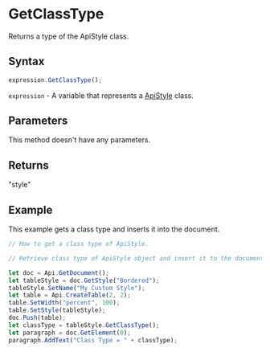 # GetClassType

Returns a type of the ApiStyle class.

## Syntax

```javascript
expression.GetClassType();
```

`expression` - A variable that represents a [ApiStyle](../ApiStyle.md) class.

## Parameters

This method doesn't have any parameters.

## Returns

"style"

## Example

This example gets a class type and inserts it into the document.

```javascript editor-docx
// How to get a class type of ApiStyle.

// Retrieve class type of ApiStyle object and insert it to the document.

let doc = Api.GetDocument();
let tableStyle = doc.GetStyle("Bordered");
tableStyle.SetName("My Custom Style");
let table = Api.CreateTable(2, 2);
table.SetWidth("percent", 100);
table.SetStyle(tableStyle);
doc.Push(table);
let classType = tableStyle.GetClassType();
let paragraph = doc.GetElement(0);
paragraph.AddText("Class Type = " + classType);
```
